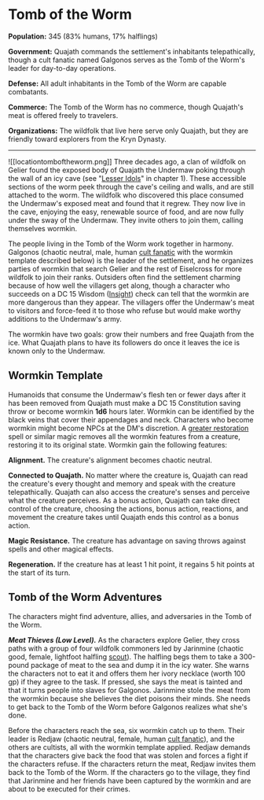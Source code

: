 # Tomb of the Worm

**Population:** 345 (83% humans, 17% halflings)

**Government:** Quajath commands the settlement's inhabitants telepathically, though a cult fanatic named Galgonos serves as the Tomb of the Worm's leader for day-to-day operations.

**Defense:** All adult inhabitants in the Tomb of the Worm are capable combatants.

**Commerce:** The Tomb of the Worm has no commerce, though Quajath's meat is offered freely to travelers.

**Organizations:** The wildfolk that live here serve only Quajath, but they are friendly toward explorers from the Kryn Dynasty.

---

![[locationtomboftheworm.png]]
Three decades ago, a clan of wildfolk on Gelier found the exposed body of Quajath the Undermaw poking through the wall of an icy cave (see "[Lesser Idols](https://www.dndbeyond.com/sources/egtw/story-of-wildemount#LesserIdols)" in chapter 1). These accessible sections of the worm peek through the cave's ceiling and walls, and are still attached to the worm. The wildfolk who discovered this place consumed the Undermaw's exposed meat and found that it regrew. They now live in the cave, enjoying the easy, renewable source of food, and are now fully under the sway of the Undermaw. They invite others to join them, calling themselves wormkin.

The people living in the Tomb of the Worm work together in harmony. Galgonos (chaotic neutral, male, human [cult fanatic](https://www.dndbeyond.com/monsters/16836-cult-fanatic) with the wormkin template described below) is the leader of the settlement, and he organizes parties of wormkin that search Gelier and the rest of Eiselcross for more wildfolk to join their ranks. Outsiders often find the settlement charming because of how well the villagers get along, though a character who succeeds on a DC 15 Wisdom ([Insight](https://www.dndbeyond.com/compendium/rules/basic-rules/using-ability-scores#Insight)) check can tell that the wormkin are more dangerous than they appear. The villagers offer the Undermaw's meat to visitors and force-feed it to those who refuse but would make worthy additions to the Undermaw's army.

The wormkin have two goals: grow their numbers and free Quajath from the ice. What Quajath plans to have its followers do once it leaves the ice is known only to the Undermaw.

## Wormkin Template
Humanoids that consume the Undermaw's flesh ten or fewer days after it has been removed from Quajath must make a DC 15 Constitution saving throw or become wormkin **1d6** hours later. Wormkin can be identified by the black veins that cover their appendages and neck. Characters who become wormkin might become NPCs at the DM's discretion. A [greater restoration](https://www.dndbeyond.com/spells/greater-restoration) spell or similar magic removes all the wormkin features from a creature, restoring it to its original state. Wormkin gain the following features:

**Alignment.** The creature's alignment becomes chaotic neutral.

**Connected to Quajath.** No matter where the creature is, Quajath can read the creature's every thought and memory and speak with the creature telepathically. Quajath can also access the creature's senses and perceive what the creature perceives. As a bonus action, Quajath can take direct control of the creature, choosing the actions, bonus action, reactions, and movement the creature takes until Quajath ends this control as a bonus action.

**Magic Resistance.** The creature has advantage on saving throws against spells and other magical effects.

**Regeneration.** If the creature has at least 1 hit point, it regains 5 hit points at the start of its turn.

## Tomb of the Worm Adventures
The characters might find adventure, allies, and adversaries in the Tomb of the Worm.

_**Meat Thieves (Low Level).**_ As the characters explore Gelier, they cross paths with a group of four wildfolk commoners led by Jarinmine (chaotic good, female, lightfoot halfling [scout](https://www.dndbeyond.com/monsters/17007-scout)). The halfling begs them to take a 300-pound package of meat to the sea and dump it in the icy water. She warns the characters not to eat it and offers them her ivory necklace (worth 100 gp) if they agree to the task. If pressed, she says the meat is tainted and that it turns people into slaves for Galgonos. Jarinmine stole the meat from the wormkin because she believes the diet poisons their minds. She needs to get back to the Tomb of the Worm before Galgonos realizes what she's done.

Before the characters reach the sea, six wormkin catch up to them. Their leader is Redjaw (chaotic neutral, female, human [cult fanatic](https://www.dndbeyond.com/monsters/16836-cult-fanatic)), and the others are cultists, all with the wormkin template applied. Redjaw demands that the characters give back the food that was stolen and forces a fight if the characters refuse. If the characters return the meat, Redjaw invites them back to the Tomb of the Worm. If the characters go to the village, they find that Jarinmine and her friends have been captured by the wormkin and are about to be executed for their crimes.